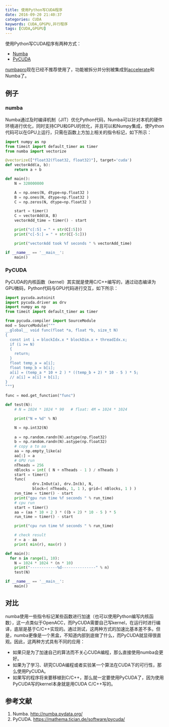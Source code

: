 ```yaml
---
title: 使用Python写CUDA程序
date: 2016-09-20 21:40:37
categories: CUDA
keywords: CUDA,GPGPU,并行程序
tags: [CUDA,GPGPU]
---
```



使用Python写CUDA程序有两种方式：
* [Numba][1]
* [PyCUDA][2]

[numbapro](https://docs.continuum.io/numbapro/)现在已经不推荐使用了，功能被拆分并分别被集成到[accelerate][3]和Numba了。

## 例子
### numba

Numba通过及时编译机制（JIT）优化Python代码，Numba可以针对本机的硬件环境进行优化，同时支持CPU和GPU的优化，并且可以和Numpy集成，使Python代码可以在GPU上运行，只需在函数上方加上相关的指令标记，如下所示：

<!--more-->

```python
import numpy as np 
from timeit import default_timer as timer
from numba import vectorize

@vectorize(["float32(float32, float32)"], target='cuda')
def vectorAdd(a, b):
    return a + b

def main():
    N = 320000000

    A = np.ones(N, dtype=np.float32 )
    B = np.ones(N, dtype=np.float32 )
    C = np.zeros(N, dtype=np.float32 )

    start = timer()
    C = vectorAdd(A, B)
    vectorAdd_time = timer() - start

    print("c[:5] = " + str(C[:5]))
    print("c[-5:] = " + str(C[-5:]))

    print("vectorAdd took %f seconds " % vectorAdd_time)

if __name__ == '__main__':
    main()
```

### PyCUDA

PyCUDA的内核函数（kernel）其实就是使用C/C++编写的，通过动态编译为GPU微码，Python代码与GPU代码进行交互，如下所示：

```python
import pycuda.autoinit
import pycuda.driver as drv
import numpy as np
from timeit import default_timer as timer

from pycuda.compiler import SourceModule
mod = SourceModule("""
__global__ void func(float *a, float *b, size_t N)
{
  const int i = blockIdx.x * blockDim.x + threadIdx.x;
  if (i >= N)
  {
    return;
  }
  float temp_a = a[i];
  float temp_b = b[i];
  a[i] = (temp_a * 10 + 2 ) * ((temp_b + 2) * 10 - 5 ) * 5;
  // a[i] = a[i] + b[i];
}
""")

func = mod.get_function("func")   

def test(N):
    # N = 1024 * 1024 * 90   # float: 4M = 1024 * 1024

    print("N = %d" % N)

    N = np.int32(N)
    
    a = np.random.randn(N).astype(np.float32)
    b = np.random.randn(N).astype(np.float32)   
    # copy a to aa
    aa = np.empty_like(a)
    aa[:] = a
    # GPU run
    nTheads = 256
    nBlocks = int( ( N + nTheads - 1 ) / nTheads )
    start = timer()
    func(
            drv.InOut(a), drv.In(b), N,
            block=( nTheads, 1, 1 ), grid=( nBlocks, 1 ) )
    run_time = timer() - start  
    print("gpu run time %f seconds " % run_time)    
    # cpu run
    start = timer()
    aa = (aa * 10 + 2 ) * ((b + 2) * 10 - 5 ) * 5
    run_time = timer() - start  

    print("cpu run time %f seconds " % run_time)  

    # check result
    r = a - aa
    print( min(r), max(r) )

def main():
  for n in range(1, 10):
    N = 1024 * 1024 * (n * 10)
    print("------------%d---------------" % n)
    test(N)

if __name__ == '__main__':
    main()
```

## 对比

numba使用一些指令标记某些函数进行加速（也可以使用Python编写内核函数），这一点类似于OpenACC，而PyCUDA需要自己写kernel，在运行时进行编译，底层是基于C/C++实现的。通过测试，这两种方式的加速比基本差不多。但是，numba更像是一个黑盒，不知道内部到底做了什么，而PyCUDA就显得很直观。因此，这两种方式具有不同的应用：
* 如果只是为了加速自己的算法而不关心CUDA编程，那么直接使用numba会更好。
* 如果为了学习、研究CUDA编程或者实验某一个算法在CUDA下的可行性，那么使用PyCUDA。
* 如果写的程序将来要移植到C/C++，那么就一定要使用PyCUDA了，因为使用PyCUDA写的kernel本身就是用CUDA C/C++写的。

## 参考文献

1. Numba. <http://numba.pydata.org/>
2. PyCUDA. <https://mathema.tician.de/software/pycuda/>

[1]: http://numba.pydata.org/
[2]: https://mathema.tician.de/software/pycuda/
[3]: https://docs.continuum.io/accelerate/


